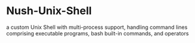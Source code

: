 # Nush-Unix-Shell
a custom Unix Shell with multi-process support, handling command lines comprising executable programs, bash built-in commands, and operators
